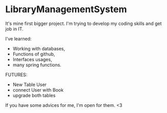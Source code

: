 # LibraryManagementSystem

It's mine first bigger project.
I'm trying to develop my coding skills and get job in IT.

I've learned:
  - Working with databases,
  - Functions of github,
  - Interfaces usages,
  - many spring functions.
  
  
  
FUTURES:
  - New Table User
  - connect User with Book 
  - upgrade both tables
  
  
If you have some advices for me, I'm open for them.
<3

